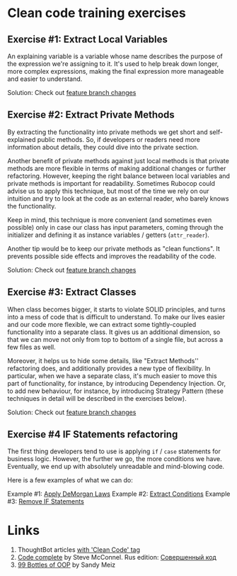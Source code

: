 
# Clean code training exercises


## Exercise #1: Extract Local Variables 

An explaining variable is a variable whose name describes the purpose of the expression we're assigning to it. It's used to help break down longer, more complex expressions, making the final expression more manageable and easier to understand.

Solution: Check out [feature branch changes](https://github.com/jmelkor/clean-code-training/compare/ex1-extract-variables)

## Exercise #2: Extract Private Methods

By extracting the functionality into private methods we get short and self-explained public methods. So, if developers or readers need more information about details, they could dive into the private section.

Another benefit of private methods against just local methods is that private methods are more flexible in terms of making additional changes or further refactoring. However, keeping the right balance between local variables and private methods is important for readability. Sometimes Rubocop could advise us to apply this technique, but most of the time we rely on our intuition and try to look at the code as an external reader, who barely knows the functionality.

Keep in mind, this technique is more convenient (and sometimes even possible) only in case our class has input parameters, coming through the initializer and defining it as instance variables / getters (`attr_reader`).

Another tip would be to keep our private methods as "clean functions". It prevents possible side effects and improves the readability of the code.

Solution: Check out [feature branch changes](https://github.com/jmelkor/clean-code-training/compare/ex2-extract-methods)

## Exercise #3: Extract Classes

When class becomes bigger, it starts to violate SOLID principles, and turns into a mess of code that is difficult to understand. To make our lives easier and our code more flexible, we can extract some tightly-coupled functionality into a separate class. It gives us an additional dimension, so that we can move not only from top to bottom of a single file, but across a few files as well. 

Moreover, it helps us to hide some details, like "Extract Methods'' refactoring does, and additionally provides a new type of flexibility. In particular, when we have a separate class, it's much easier to move this part of functionality, for instance, by introducing Dependency Injection. Or, to add new behaviour, for instance, by introducing Strategy Pattern (these techniques in detail will be described in the exercises below).

Solution: Check out [feature branch changes](https://github.com/jmelkor/clean-code-training/compare/ex3-extract-classes)

## Exercise #4 IF Statements refactoring

The first thing developers tend to use is applying `if` / `case` statements for business logic. However, the further we go, the more conditions we have. Eventually, we end up with absolutely unreadable and mind-blowing code.

Here is a few examples of what we can do:

Example #1: [Apply DeMorgan Laws](https://github.com/jmelkor/clean-code-training/compare/ex4a-de-morgan-laws)
Example #2: [Extract Conditions](TODO)
Example #3: [Remove IF Statements](TODO)

# Links

1. ThoughtBot articles [with 'Clean Code' tag](https://thoughtbot.com/upcase/clean-code)
2. [Code complete](https://www.amazon.com/Code-Complete-Practical-Handbook-Construction/dp/0735619670) by Steve McConnel. Rus edition: [Совершенный код](https://www.ozon.ru/context/detail/id/140250413/)
3. [99 Bottles of OOP](https://sandimetz.com/99bottles) by Sandy Meiz
